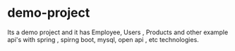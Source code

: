# demo-project
Its a demo project and it has Employee, Users , Products and other example api's with spring , spirng boot, mysql, open api , etc technologies.
